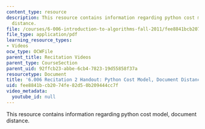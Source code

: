 ```yaml
---
content_type: resource
description: This resource contains information regarding python cost model, document
  distance.
file: /courses/6-006-introduction-to-algorithms-fall-2011/fee8841bcb2074fe82d50b209444cc7f_MIT6_006F11_rec02_handout.pdf
file_type: application/pdf
learning_resource_types:
- Videos
ocw_type: OCWFile
parent_title: Recitation Videos
parent_type: CourseSection
parent_uid: 92ffcb23-abbe-6cb4-7823-19d55858f37a
resourcetype: Document
title: '6.006 Recitation 2 Handout: Python Cost Model, Document Distance'
uid: fee8841b-cb20-74fe-82d5-0b209444cc7f
video_metadata:
  youtube_id: null
---
```

This resource contains information regarding python cost model, document distance.

